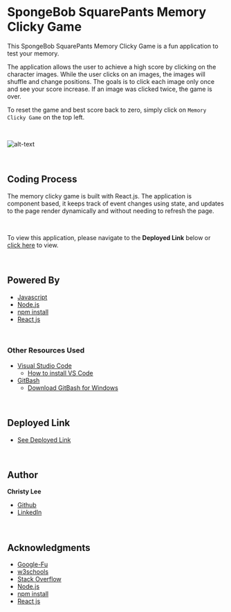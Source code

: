 # SpongeBob SquarePants Memory Clicky Game

This SpongeBob SquarePants Memory Clicky Game is a fun application to test your memory. 

The application allows the user to achieve a high score by clicking on the character images. While the user clicks on an images, the images will shuffle and change positions. The goals is to click each image only once and see your score increase. If an image was clicked twice, the game is over.

To reset the game and best score back to zero, simply click on `Memory Clicky Game` on the top left.

<br>

![alt-text](memory-clicky-game.gif)

<br>

## Coding Process

The memory clicky game is built with React.js. The application is component based, it keeps track of event changes using state, and updates to the page render dynamically and without needing to refresh the page.

<br>

To view this application, please navigate to the **Deployed Link** below or [click here](https://christyglee.github.io/memory-clicky-game/) to view.

<br>

## Powered By

* [Javascript](https://developer.mozilla.org/en-US/docs/Web/JavaScript)
* [Node.js](https://nodejs.org/en/)
* [npm install](https://nodejs.org/en/)
* [React js](https://reactjs.org/)

<br>

### Other Resources Used

* [Visual Studio Code](https://code.visualstudio.com/)
    * [How to install VS Code](https://code.visualstudio.com/docs/setup/setup-overview)
* [GitBash](https://gitforwindows.org/)
    * [Download GitBash for Windows](https://git-scm.com/downloads)

<br>

## Deployed Link

* [See Deployed Link](https://christyglee.github.io/memory-clicky-game/)

<br>

## Author
**Christy Lee** 

- [Github](https://github.com/christyglee)
- [LinkedIn](https://www.linkedin.com/in/christy-g-lee/)

<br> 

## Acknowledgments

* [Google-Fu](https://www.google.com)
* [w3schools](https://www.w3schools.com/)
* [Stack Overflow](https://stackoverflow.com/search?q=over)
* [Node.js](https://nodejs.org/en/)
* [npm install](https://nodejs.org/en/)
* [React js](https://reactjs.org/)
